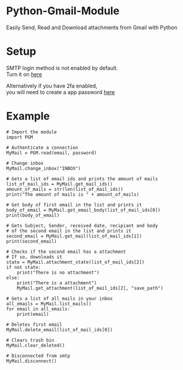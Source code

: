# Python-Gmail-Module
Easily Send, Read and Download attachments from Gmail with Python  

# Setup  
  
SMTP login method is not enabled by default.  
Turn it on [here](https://myaccount.google.com/lesssecureapps)  
  
Alternatively if you have 2fa enabled,  
you will need to create a app password [here](https://myaccount.google.com/apppasswords)  
  
# Example
```
# Import the module
import PGM

# Authenticate a connection
MyMail = PGM.read(email, password)

# Change inbox
MyMail.change_inbox("INBOX")

# Gets a list of email ids and prints the amount of mails
list_of_mail_ids = MyMail.get_mail_ids()
amount_of_mails = str(len(list_of_mail_ids))
print("The amount of mails is " + amount_of_mails)

# Get body of first email in the list and prints it
body_of_email = MyMail.get_email_body(list_of_mail_ids[0])
print(body_of_email)

# Gets Subject, Sender, received date, recipiant and body
# of the second email in the list and prints it
second_email = MyMail.get_mail(list_of_mail_ids[1])
print(second_email)

# Checks if the second email has a attachment
# If so, downloads it
state = MyMail.attachment_state(list_of_mail_ids[2])
if not state:
    print("There is no attachment")
else:
    print("There is a attachment")
    MyMail.get_attachment(list_of_mail_ids[2], "save_path")

# Gets a list of all mails in your inbox
all_emails = MyMail.list_mails()
for email in all_emails:
    print(email)

# Deletes first email
MyMail.delete_email(list_of_mail_ids[0])

# Clears trash bin
MyMail.clear_deleted()

# Disconnected from smtp
MyMail.disconnect()

```
